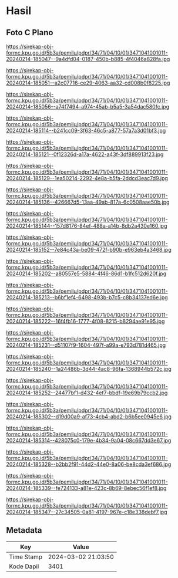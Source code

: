 # Hasil

## Foto C Plano

https://sirekap-obj-formc.kpu.go.id/5b3a/pemilu/pdpr/34/71/04/10/01/3471041001011-20240214-185047--9a4dfd04-0187-450b-b885-4f4046a828fa.jpg

https://sirekap-obj-formc.kpu.go.id/5b3a/pemilu/pdpr/34/71/04/10/01/3471041001011-20240214-185051--a2c07716-ce29-4063-aa32-cd008b0f8225.jpg

https://sirekap-obj-formc.kpu.go.id/5b3a/pemilu/pdpr/34/71/04/10/01/3471041001011-20240214-185056--a74f7494-a974-45ab-b5a5-3a54dac580fc.jpg

https://sirekap-obj-formc.kpu.go.id/5b3a/pemilu/pdpr/34/71/04/10/01/3471041001011-20240214-185114--b241cc09-3f63-46c5-a877-57a7a3d01bf3.jpg

https://sirekap-obj-formc.kpu.go.id/5b3a/pemilu/pdpr/34/71/04/10/01/3471041001011-20240214-185121--0f12326d-a17a-4622-a43f-3df889913f23.jpg

https://sirekap-obj-formc.kpu.go.id/5b3a/pemilu/pdpr/34/71/04/10/01/3471041001011-20240214-185129--1ea50214-2292-4e8a-b5fa-2ddcd3eac7d9.jpg

https://sirekap-obj-formc.kpu.go.id/5b3a/pemilu/pdpr/34/71/04/10/01/3471041001011-20240214-185136--426667d5-13aa-49ab-817a-6c0508aae50b.jpg

https://sirekap-obj-formc.kpu.go.id/5b3a/pemilu/pdpr/34/71/04/10/01/3471041001011-20240214-185144--157d8176-84ef-488a-a14b-8db2a430e160.jpg

https://sirekap-obj-formc.kpu.go.id/5b3a/pemilu/pdpr/34/71/04/10/01/3471041001011-20240214-185152--7e84c43a-be09-472f-b90b-e963eb4a3468.jpg

https://sirekap-obj-formc.kpu.go.id/5b3a/pemilu/pdpr/34/71/04/10/01/3471041001011-20240214-185202--a80557e5-5884-4f46-86d1-b1fc512d620f.jpg

https://sirekap-obj-formc.kpu.go.id/5b3a/pemilu/pdpr/34/71/04/10/01/3471041001011-20240214-185213--b6bf1ef4-6498-493b-b7c5-c8b34137ed6e.jpg

https://sirekap-obj-formc.kpu.go.id/5b3a/pemilu/pdpr/34/71/04/10/01/3471041001011-20240214-185222--16f4fb16-1777-4f08-8215-b8294ae91e95.jpg

https://sirekap-obj-formc.kpu.go.id/5b3a/pemilu/pdpr/34/71/04/10/01/3471041001011-20240214-185231--d51107f9-1604-497f-a99a-e793d781d465.jpg

https://sirekap-obj-formc.kpu.go.id/5b3a/pemilu/pdpr/34/71/04/10/01/3471041001011-20240214-185240--1a24486b-3d44-4ac8-96fa-1368944b572c.jpg

https://sirekap-obj-formc.kpu.go.id/5b3a/pemilu/pdpr/34/71/04/10/01/3471041001011-20240214-185252--24477bf1-d432-4ef7-bbdf-19e69b79ccb2.jpg

https://sirekap-obj-formc.kpu.go.id/5b3a/pemilu/pdpr/34/71/04/10/01/3471041001011-20240214-185302--d19d00a9-af73-4cb4-abd2-b6b5ee0945e6.jpg

https://sirekap-obj-formc.kpu.go.id/5b3a/pemilu/pdpr/34/71/04/10/01/3471041001011-20240214-185314--428075c0-179e-4b34-9a04-08c667dd3e67.jpg

https://sirekap-obj-formc.kpu.go.id/5b3a/pemilu/pdpr/34/71/04/10/01/3471041001011-20240214-185328--b2bb2f91-44d2-44e0-8a06-be8cda3ef686.jpg

https://sirekap-obj-formc.kpu.go.id/5b3a/pemilu/pdpr/34/71/04/10/01/3471041001011-20240214-185339--fe724133-a81e-423c-8b69-8ebec56f1ef8.jpg

https://sirekap-obj-formc.kpu.go.id/5b3a/pemilu/pdpr/34/71/04/10/01/3471041001011-20240214-185347--27c34505-0a81-4197-967e-c18e338debf7.jpg


## Metadata

| Key        | Value               |
| ---------- | ------------------- |
| Time Stamp | 2024-03-02 21:03:50 |
| Kode Dapil | 3401                |



